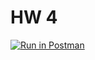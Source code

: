 # HW 4
[![Run in Postman](https://run.pstmn.io/button.svg)](https://app.getpostman.com/run-collection/19373224-46ca24b5-4e51-4ecf-8278-fd0b6eeb9856?action=collection%2Ffork&collection-url=entityId%3D19373224-46ca24b5-4e51-4ecf-8278-fd0b6eeb9856%26entityType%3Dcollection%26workspaceId%3D4eb101f1-9e5c-4fcf-9f7b-36e9d12ad3b3#?env%5BHW_3%5D=W3sia2V5IjoidG9rZW4iLCJ2YWx1ZSI6IiAiLCJlbmFibGVkIjp0cnVlLCJ0eXBlIjoiZGVmYXVsdCIsInNlc3Npb25WYWx1ZSI6IkpXVC4uLiIsInNlc3Npb25JbmRleCI6MH1d)

